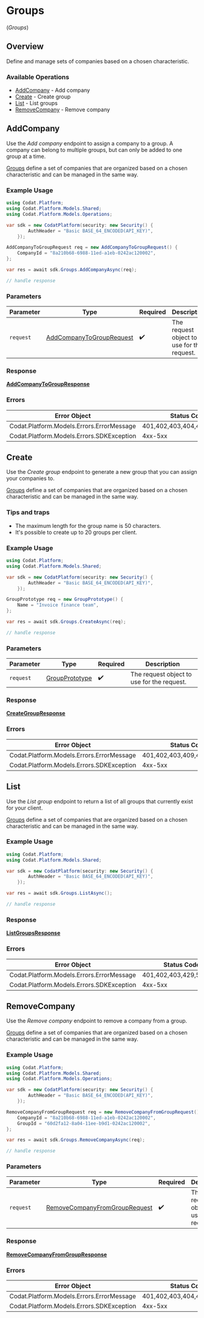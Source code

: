 # Groups
(*Groups*)

## Overview

Define and manage sets of companies based on a chosen characteristic.

### Available Operations

* [AddCompany](#addcompany) - Add company
* [Create](#create) - Create group
* [List](#list) - List groups
* [RemoveCompany](#removecompany) - Remove company

## AddCompany

﻿Use the *Add company* endpoint to assign a company to a group. A company can belong to multiple groups, but can only be added to one group at a time.

[Groups](https://docs.codat.io/platform-api#/schemas/Group) define a set of companies that are organized based on a chosen characteristic and can be managed in the same way.

### Example Usage

```csharp
using Codat.Platform;
using Codat.Platform.Models.Shared;
using Codat.Platform.Models.Operations;

var sdk = new CodatPlatform(security: new Security() {
        AuthHeader = "Basic BASE_64_ENCODED(API_KEY)",
    });

AddCompanyToGroupRequest req = new AddCompanyToGroupRequest() {
    CompanyId = "8a210b68-6988-11ed-a1eb-0242ac120002",
};

var res = await sdk.Groups.AddCompanyAsync(req);

// handle response
```

### Parameters

| Parameter                                                                       | Type                                                                            | Required                                                                        | Description                                                                     |
| ------------------------------------------------------------------------------- | ------------------------------------------------------------------------------- | ------------------------------------------------------------------------------- | ------------------------------------------------------------------------------- |
| `request`                                                                       | [AddCompanyToGroupRequest](../../Models/Operations/AddCompanyToGroupRequest.md) | :heavy_check_mark:                                                              | The request object to use for the request.                                      |


### Response

**[AddCompanyToGroupResponse](../../Models/Operations/AddCompanyToGroupResponse.md)**
### Errors

| Error Object                              | Status Code                               | Content Type                              |
| ----------------------------------------- | ----------------------------------------- | ----------------------------------------- |
| Codat.Platform.Models.Errors.ErrorMessage | 401,402,403,404,429,500,503               | application/json                          |
| Codat.Platform.Models.Errors.SDKException | 4xx-5xx                                   | */*                                       |

## Create

﻿Use the *Create group* endpoint to generate a new group that you can assign your companies to.

[Groups](https://docs.codat.io/platform-api#/schemas/Group) define a set of companies that are organized based on a chosen characteristic and can be managed in the same way.

### Tips and traps

* The maximum length for the group name is 50 characters.
* It's possible to create up to 20 groups per client.

### Example Usage

```csharp
using Codat.Platform;
using Codat.Platform.Models.Shared;

var sdk = new CodatPlatform(security: new Security() {
        AuthHeader = "Basic BASE_64_ENCODED(API_KEY)",
    });

GroupPrototype req = new GroupPrototype() {
    Name = "Invoice finance team",
};

var res = await sdk.Groups.CreateAsync(req);

// handle response
```

### Parameters

| Parameter                                               | Type                                                    | Required                                                | Description                                             |
| ------------------------------------------------------- | ------------------------------------------------------- | ------------------------------------------------------- | ------------------------------------------------------- |
| `request`                                               | [GroupPrototype](../../Models/Shared/GroupPrototype.md) | :heavy_check_mark:                                      | The request object to use for the request.              |


### Response

**[CreateGroupResponse](../../Models/Operations/CreateGroupResponse.md)**
### Errors

| Error Object                              | Status Code                               | Content Type                              |
| ----------------------------------------- | ----------------------------------------- | ----------------------------------------- |
| Codat.Platform.Models.Errors.ErrorMessage | 401,402,403,409,429,500,503               | application/json                          |
| Codat.Platform.Models.Errors.SDKException | 4xx-5xx                                   | */*                                       |

## List

Use the *List group* endpoint to return a list of all groups that currently exist for your client.

[Groups](https://docs.codat.io/platform-api#/schemas/Group) define a set of companies that are organized based on a chosen characteristic and can be managed in the same way.

### Example Usage

```csharp
using Codat.Platform;
using Codat.Platform.Models.Shared;

var sdk = new CodatPlatform(security: new Security() {
        AuthHeader = "Basic BASE_64_ENCODED(API_KEY)",
    });

var res = await sdk.Groups.ListAsync();

// handle response
```


### Response

**[ListGroupsResponse](../../Models/Operations/ListGroupsResponse.md)**
### Errors

| Error Object                              | Status Code                               | Content Type                              |
| ----------------------------------------- | ----------------------------------------- | ----------------------------------------- |
| Codat.Platform.Models.Errors.ErrorMessage | 401,402,403,429,500,503                   | application/json                          |
| Codat.Platform.Models.Errors.SDKException | 4xx-5xx                                   | */*                                       |

## RemoveCompany

﻿Use the *Remove company* endpoint to remove a company from a group.

[Groups](https://docs.codat.io/platform-api#/schemas/Group) define a set of companies that are organized based on a chosen characteristic and can be managed in the same way.

### Example Usage

```csharp
using Codat.Platform;
using Codat.Platform.Models.Shared;
using Codat.Platform.Models.Operations;

var sdk = new CodatPlatform(security: new Security() {
        AuthHeader = "Basic BASE_64_ENCODED(API_KEY)",
    });

RemoveCompanyFromGroupRequest req = new RemoveCompanyFromGroupRequest() {
    CompanyId = "8a210b68-6988-11ed-a1eb-0242ac120002",
    GroupId = "60d2fa12-8a04-11ee-b9d1-0242ac120002",
};

var res = await sdk.Groups.RemoveCompanyAsync(req);

// handle response
```

### Parameters

| Parameter                                                                                 | Type                                                                                      | Required                                                                                  | Description                                                                               |
| ----------------------------------------------------------------------------------------- | ----------------------------------------------------------------------------------------- | ----------------------------------------------------------------------------------------- | ----------------------------------------------------------------------------------------- |
| `request`                                                                                 | [RemoveCompanyFromGroupRequest](../../Models/Operations/RemoveCompanyFromGroupRequest.md) | :heavy_check_mark:                                                                        | The request object to use for the request.                                                |


### Response

**[RemoveCompanyFromGroupResponse](../../Models/Operations/RemoveCompanyFromGroupResponse.md)**
### Errors

| Error Object                              | Status Code                               | Content Type                              |
| ----------------------------------------- | ----------------------------------------- | ----------------------------------------- |
| Codat.Platform.Models.Errors.ErrorMessage | 401,402,403,404,429,500,503               | application/json                          |
| Codat.Platform.Models.Errors.SDKException | 4xx-5xx                                   | */*                                       |

